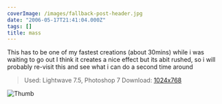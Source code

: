```yaml
---
coverImage: /images/fallback-post-header.jpg
date: "2006-05-17T21:41:04.000Z"
tags: []
title: mass
---
```


This has to be one of my fastest creations (about 30mins) while i was waiting to go out I think it creates a nice effect but its abit rushed, so i will probably re-visit this and see what i can do a second time around

> Used: Lightwave 7.5, Photoshop 7
> Download: [1024x768](https://www.mikecann.co.uk/Images/Art-Full/mass.jpg)

![Thumb](https://www.mikecann.co.uk/Images/Art-Thumbs/mass.gif "Thumb")
